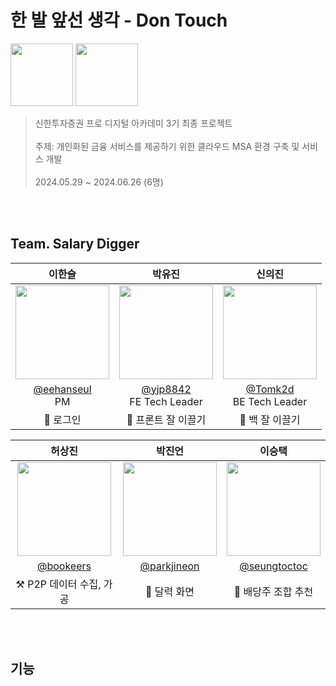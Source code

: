 # 한 발 앞선 생각 - Don Touch

<img src="https://github.com/PDA-Dontouch/.github/assets/102455571/1f7ab842-5df8-4596-902d-6e378c64b536" style="height: 100px">
<img src="https://github.com/PDA-Dontouch/.github/assets/102455571/989bbaf4-15d7-4e5f-b937-fcde50714a2d" style="height: 100px">

<br/>

> 신한투자증권 프로 디지털 아카데미 3기 최종 프로젝트
> <br/><br/>
> 주제: 개인화된 금융 서비스를 제공하기 위한 클라우드 MSA 환경 구축 및 서비스 개발
> <br/><br/>
> 2024.05.29 ~ 2024.06.26 (6명)

<br/>
<br/>

## Team. Salary Digger
| 이한슬 | 박유진 | 신의진 |
|:----:|:----:|:-----:|
|<img src = "https://avatars.githubusercontent.com/eehanseul" width=150px>|<img src = "https://avatars.githubusercontent.com/yjp8842" width=150px>|<img src = "https://avatars.githubusercontent.com/Tomk2d" width=150px>|
|[@eehanseul](https://github.com/eehanseul) <br/> PM |[@yjp8842](https://github.com/yjp8842) <br/> FE Tech Leader |[@Tomk2d](https://github.com/Tomk2d)  <br/> BE Tech Leader|
| 🔑 로그인 | 🫵 프론트 잘 이끌기 | 👊 백 잘 이끌기 |

| 허상진 | 박진언 | 이승택 |
|:----:|:----:|:----:|
|<img src = "https://avatars.githubusercontent.com/bookeers" width=150px>|<img src = "https://avatars.githubusercontent.com/parkjineon" width=150px>|<img src = "https://avatars.githubusercontent.com/seungtoctoc" width=150px>|
[@bookeers](https://github.com/bookeers)|[@parkjineon](https://github.com/parkjineon)|[@seungtoctoc](https://github.com/seungtoctoc)|
| ⚒️ P2P 데이터 수집, 가공 | 📅 달력 화면 | 🤝 배당주 조합 추천 |

<br/>
<br/>

## 기능

